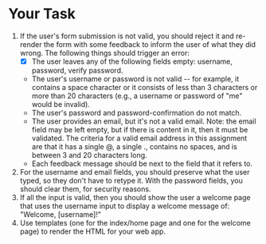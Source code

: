 # Your Task
1. If the user's form submission is not valid, you should reject it and re-render the form with some feedback to inform the user of what they did wrong. The following things should trigger an error:
    *[x] The user leaves any of the following fields empty: username, password, verify password.
    * The user's username or password is not valid -- for example, it contains a space character or it consists of less than 3 characters or more than 20 characters (e.g., a username or password of "me" would be invalid).
    * The user's password and password-confirmation do not match.
    * The user provides an email, but it's not a valid email. Note: the email field may be left empty, but if there is content in it, then it must be validated. The criteria for a valid email address in this assignment are that it has a single @, a single ., contains no spaces, and is between 3 and 20 characters long.
    * Each feedback message should be next to the field that it refers to.
2. For the username and email fields, you should preserve what the user typed, so they don't have to retype it. With the password fields, you should clear them, for security reasons.
3. If all the input is valid, then you should show the user a welcome page that uses the username input to display a welcome message of: "Welcome, [username]!"
4. Use templates (one for the index/home page and one for the welcome page) to render the HTML for your web app.